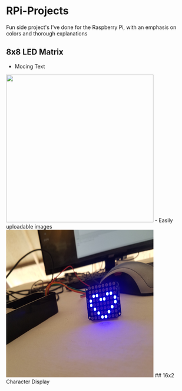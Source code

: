 # RPi-Projects
Fun side project's I've done for the Raspberry Pi, with an emphasis on colors and thorough explanations

## 8x8 LED Matrix
- Mocing Text
<img src="./Media/8x8.gif" width="400" height="400" />
- Easily uploadable images
<img src="./Media/heart.jpg" width="400" height="400" />
## 16x2 Character Display 
